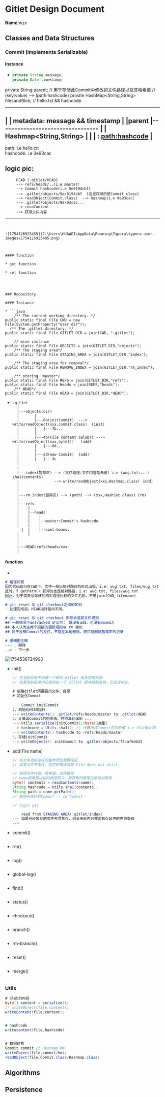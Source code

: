 # Gitlet Design Document

**Name**:wzx

## Classes and Data Structures

### Commit (implements Serializable)

#### Instance

* ```java
  private String message;
  private Date timestamp;
private String parent;
  // 用于存储此Commit中修改的文件路径以及其哈希值
  // (key:value) --> (path:hashcode)
  private HashMap<String,String> filesandBlob; // hello.txt && hashcode
  
  
  ------------------------------------------
  |		| metadata: message && timestamp |
  |parent |---------------------------------
  |		|	Hashmap<String,String>		 |
  |		|	: <path:hashcode>			 |							 
  ------------------------------------------
  path: i.e hello.txt    
  hashcode: i.e 0e93cac    
      
  logic pic:
  --------------------------------------------------------------------------------------
         HEAD (.gitlet/HEAD) 
         --> refs/heads/..(i.e master) 
         --> Commit hashcode(i.e 5e6194cbf)
         --> .gitlet/objects/5e/6194cbf  (这里存储的是Commit class)
         --> readObject(Commit.class)  --> hashmap(i.e 0e93cac) 
         --> .gitlet/objects/0e/93cac... 
         --> readContent 
         --> 获得文件内容
  --------------------------------------------------------------------------------------
  ```
  

![1754126923485](C:\Users\HUAWEI\AppData\Roaming\Typora\typora-user-images\1754126923485.png)



#### function

* get function

* set function

  


### Repository

#### Instance

* ```java
      /** The current working directory. */
  public static final File CWD = new File(System.getProperty("user.dir"));
    /** The .gitlet directory. */
  public static final File GITLET_DIR = join(CWD, ".gitlet");
  
      // mine instance
  public static final File OBJECTS = join(GITLET_DIR,"objects");
      /** The staging area*/
  public static final File STAGING_AREA = join(GITLET_DIR,"index");
  
      /** The staging area for removal*/
  public static final File REMOVE_INDEX = join(GITLET_DIR,"rm_index");
  
      /** storing  master*/
  public static final File REFS = join(GITLET_DIR,"refs");
  public static final File Heads = join(REFS,"heads");
      /** HEAD*/
  public static final File HEAD = join(GITLET_DIR,"HEAD");
  ```
  
* ~~~
  .gitlet
  	|
  	|---objects(dir)
  	|	    |
  	|		|---6a(initCommit)  ---> write/readObject(xxx,Commit.class)  (init)
  	|		|	|---7b...
  	|		|
  	|		|---4b(File content (Blob)) ---> write/readObject(xxx,byte[])   (add)
  	|		|	|---8d...
  	|		|
  	|		|---2d(new Commit)	(add)
  	|		|	|---3c
  	|
  	|
  	|---index(暂存区) --> (文件路径:文件内容哈希值) i.e (wug.txt:...) sha1(contents) 
  	|				 --> write/readObject(xxx,Hashmap.class) (add)
  	|	  
  	|
  	|---rm_index(暂存区) --> (path) --> (xxx,HashSet.class) (rm)
  	|
  	|---refs
  	|	 |
  	|	 |--heads
  	|	 |	  |
  	|	 |	  |--master:Commit's hashcode
  	|	 |	  |	
      |	 |	  |--cool-beans: 
  	|	 |
  	|
  	|
  	|---HEAD:refs/heads/xxx
  	|
  
  ~~~
  
  

#### function

* 
  
  ~~~markdown
  # 路径问题
  因为代码运行在CWD下，文件一般以相对路径的形式出现，i.e: wug.txt, files/wug.txt
  此时，f.getPath() 获得的也是相对路径，i.e: wug.txt, files/wug.txt
  因此，对于需要与存储的相对路径比较的文件名称，不用join(CWD,filename)
  
  # git reset 与 git checkout之间的区别
· 处理完成后，HEAD指针指向不同。
  
  # git reset 与 git checkout 删除未追踪文件规则
  ## 一般情况下untracked 定义为： 既没有add，也没有commit
  ## 本人认为这两个函数的删除规则与 rm 类似
  ## 对于没有Commit的文件，不能在本地删除，而只能删除暂存区的记录
  
  # 逻辑图注释
  --- : 解释
  --> : 下一步
  
  ~~~
  
  ![1754536724990](C:\Users\HUAWEI\AppData\Roaming\Typora\typora-user-images\1754536724990.png)
  
* init()

  ~~~java
  // 在当前目录中创建一个新的 Gitlet 版本控制系统
  // 如果当前目录中已经存在一个 Gitlet 版本控制系统，它应该中止。
  
  # 创建gitlet所需要的文件、目录
  # 初始化Commit
    
      Commit initCommit  
  1、初始化HEAD指针
  --> writeContents() .gitlet/refs/heads/master to .gitlet/HEAD    
  2、计算出Commit的哈希值，并将其存储到 ...    
  --> Utils.serialize(initCommit);(byte[]类型)
  --> hashcode = Utils.sha1(); // 计算出该Commit的哈希值 i.e f3af0eb43
  --> writeContents() hashcode to /refs/heads/master  
  3、存储initCommit
  --> writeObjects() initCommit to .gitlet/objects/f3/af0eb43    
  ~~~

* add(File name)

  ~~~java
  // 将文件当前存在的副本添加到暂存区
  // 如果文件不存在，则打印错误消息 File does not exist.
  
  // 获得文件内容、哈希值、文件路径
  // name如果是以相对路径写入，则获取的路径也是相对路径
  byte[] contents = readContents(name);
  String hashcode = Utils.sha1(contents);
  String path = name.getPath(); 
  // 获得头指针的Commit -- curCommit
  
  // logic pic
  
      read from STAGING_AREA(.gitlet/index)
  --- 如果已经暂存的文件再次暂存，则会用新内容覆盖暂存区中的先前条目
  --> 
  ~~~

* commit()

  ~~~
  
  ~~~

* rm()

  ~~~
  
  ~~~

* log()

  ~~~
  
  ~~~

* global-log()

  ~~~
  
  ~~~

* find()

  ~~~
  
  ~~~

  

* status()

  ~~~
  
  ~~~

  

* checkout()

  ~~~
  
  ~~~

  

* branch()

  ~~~
  
  ~~~

  

* rm-branch()

  ~~~
  
  ~~~

  

* reset()

  ~~~
  
  ~~~

  

* merge()

  ~~~
  
  ~~~

### Utils

~~~java
# blob的内容
byte[] content = serialize();
// writeObject(file,content);
writeContent(file,content);


# hashcode
writecontent(file,hashcode)
    
    
# 数据结构
Commit commit // Hashmap hm
writeObject(file,commit/hm);
readObject(file,Commit.class/Hashmap.class)
~~~



## Algorithms

## Persistence



